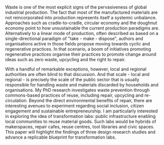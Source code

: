 Waste is one of the most explicit signs of the pervasiveness of global industrial production. The fact that most of the manufactured materials are not reincorporated into production represents itself a systemic unbalance. Approaches such as cradle-to-cradle, circular economy and the doughnut economy point to how unsustainable the current production paradigms are. Alternatively to a linear mode of production, often described as based on a single-directional paradigm of "take - make - dispose", authors and organisations active in those fields propose moving towards cyclic and regenerative practices. In that scenario, a boom of initiatives promoting regenerative practices organise their practices to promote change around ideas such as zero waste, upcycling and the right to repair.

With a handful of remarkable exceptions, however, local and regional authorities are often blind to that discussion. And that scale - local and regional - is precisely the scale of the public sector that is usually responsible for handling waste and materials discarded by households and organisations. My PhD research investigates waste prevention through commons-based practices of reuse, including repair, upcycling and re-circulation. Beyond the direct environmental benefits of repair, there are interesting avenues to experiment regarding social inclusion, citizen engagement and sustainable entrepreneurship. I am particularly interested in exploring the idea of transformation labs: public infrastructure enabling local communities to reuse material goods. Such labs would be hybrids of makerspaces, repair cafes, reuse centres, tool libraries and civic spaces. This paper will highlight the findings of three design research studies and advance a replicable blueprint for transformation labs.
